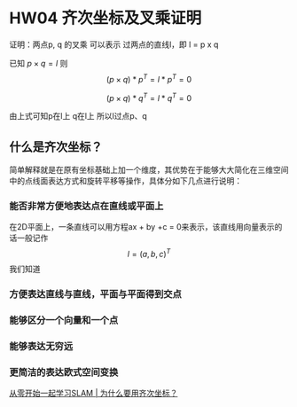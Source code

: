 # HW04 齐次坐标及叉乘证明 

证明：两点p, q 的叉乘 可以表示 过两点的直线l，即 l = p x q

已知 $p \times q = l$ 则
$$
(p \times q) *p ^T = l* p^T =0
$$

$$
(p \times q) * q^T = l * q^T = 0
$$

由上式可知p在l上 q在l上 所以l过点p、q

## 什么是齐次坐标？

简单解释就是在原有坐标基础上加一个维度，其优势在于能够大大简化在三维空间中的点线面表达方式和旋转平移等操作，具体分如下几点进行说明：

### 能否非常方便地表达点在直线或平面上

在2D平面上，一条直线可以用方程ax + by +c = 0来表示，该直线用向量表示的话一般记作
$$
l =(a,b,c)^T
$$
我们知道

### 方便表达直线与直线，平面与平面得到交点





### 能够区分一个向量和一个点





### 能够表达无穷远





### 更简洁的表达欧式空间变换





[从零开始一起学习SLAM | 为什么要用齐次坐标？](https://mp.weixin.qq.com/s?__biz=MzIxOTczOTM4NA==&mid=2247485921&idx=1&sn=dfccfc8772d4905c744cab53c3c4c7b3&chksm=97d7ec76a0a065608fda155f6de835c534fa2b012b6659d317c279181e040480e6b883867d14&mpshare=1&scene=2&srcid=1009LktiFPaEzZC3mUnQ5HWv&from=timeline&ascene=2&devicetype=android-26&version=26070333&nettype=WIFI&abtest_cookie=BQABAAgACgALABIAEwAFAJ2GHgAjlx4AUJkeAFmZHgBgmR4AAAA%3D&lang=zh_CN&pass_ticket=RrUAArzxbl%2BmUVgIz0hdGcTzGrpdbcdi%2Byip868RksI%3D&wx_header=1)